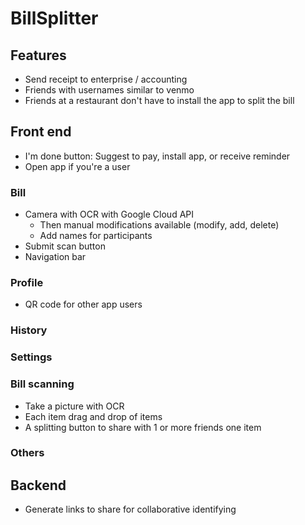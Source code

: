 # BillSplitter

## Features
- Send receipt to enterprise / accounting
- Friends with usernames similar to venmo
- Friends at a restaurant don't have to install the app to split the bill

## Front end
- I'm done button: Suggest to pay, install app, or receive reminder
- Open app if you're a user

### Bill
- Camera with OCR with Google Cloud API
	- Then manual modifications available (modify, add, delete)
	- Add names for participants
- Submit scan button
- Navigation bar

### Profile
- QR code for other app users

### History

### Settings


### Bill scanning
- Take a picture with OCR
- Each item drag and drop of items
- A splitting button to share with 1 or more friends one item

### Others

## Backend
- Generate links to share for collaborative identifying
